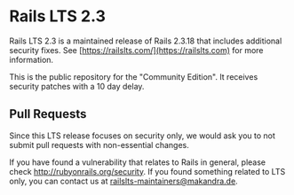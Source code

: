Rails LTS 2.3
=============

Rails LTS 2.3 is a maintained release of Rails 2.3.18 that includes additional security fixes. See [https://railslts.com/](https://railslts.com) for more information.

This is the public repository for the "Community Edition". It receives security patches with a 10 day delay.



Pull Requests
-------------

Since this LTS release focuses on security only, we would ask you to not submit
pull requests with non-essential changes.

If you have found a vulnerability that relates to Rails in general, please check http://rubyonrails.org/security. 
If you found something related to LTS only, you can contact us at railslts-maintainers@makandra.de.

